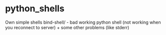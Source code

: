 # python_shells
Own simple shells 
bind-shell/ - bad working python shell (not working when you reconnect to server) + some other problems (like stderr)
